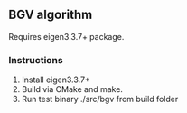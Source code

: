 ## BGV algorithm
Requires eigen3.3.7+ package.

### Instructions
1. Install eigen3.3.7+
2. Build via CMake and make.
3. Run test binary  ./src/bgv from build folder

